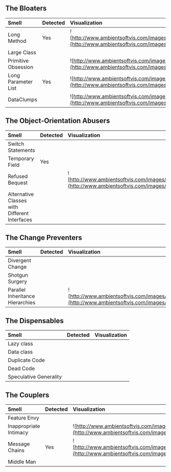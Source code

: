 ## The Bloaters ##
| **Smell**              | **Detected** | **Visualization** |
|:-----------------------|:-------------|:------------------|
|Long Method             | Yes          | ![http://www.ambientsoftvis.com/images/smells/BuildLineChart.png](http://www.ambientsoftvis.com/images/smells/BuildLineChart.png) |
|Large Class             |              |                   |
|Primitive Obsession     |              | ![http://www.ambientsoftvis.com/images/smells/primobsex.png](http://www.ambientsoftvis.com/images/smells/primobsex.png) |
|Long Parameter List     | Yes          | ![http://www.ambientsoftvis.com/images/smells/longparamex.png](http://www.ambientsoftvis.com/images/smells/longparamex.png) |
|DataClumps              |              | ![http://www.ambientsoftvis.com/images/smells/data_clumps.png](http://www.ambientsoftvis.com/images/smells/data_clumps.png) |

## The Object-Orientation Abusers ##
| **Smell**              | **Detected** | **Visualization** |
|:-----------------------|:-------------|:------------------|
|Switch Statements       |              |                   |
|Temporary Field         | Yes          |                   |
|Refused Bequest         |              | ![http://www.ambientsoftvis.com/images/smells/RefusedBequest.png](http://www.ambientsoftvis.com/images/smells/RefusedBequest.png) |
|Alternative Classes with Different Interfaces |              |                   |

## The Change Preventers ##
| **Smell**              | **Detected** | **Visualization** |
|:-----------------------|:-------------|:------------------|
|Divergent Change                 |              |                   |
|Shotgun Surgery                  |              |                   |
|Parallel Inheritance Hierarchies |              | ![http://www.ambientsoftvis.com/images/smells/smellfinder_PIH.png](http://www.ambientsoftvis.com/images/smells/smellfinder_PIH.png) |

## The Dispensables ##
| **Smell**              | **Detected** | **Visualization** |
|:-----------------------|:-------------|:------------------|
|Lazy class              |              |                   |
|Data class              |              |                   |
|Duplicate Code          |              |                   |
|Dead Code               |              |                   |
|Speculative Generality  |              |                   |

## The Couplers ##
| **Smell**              | **Detected** | **Visualization** |
|:-----------------------|:-------------|:------------------|
|Feature Envy            |              |                   |
|Inappropriate Intimacy  |              | ![http://www.ambientsoftvis.com/images/smells/InInt.png](http://www.ambientsoftvis.com/images/smells/InInt.png) |
|Message Chains          | Yes          | ![http://www.ambientsoftvis.com/images/smells/messageChain.png](http://www.ambientsoftvis.com/images/smells/messageChain.png) |
|Middle Man              |              |                   |
